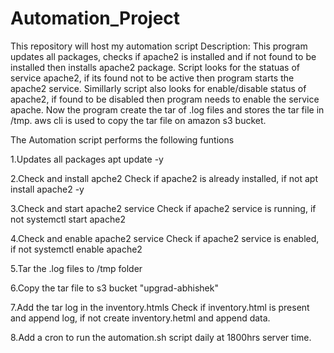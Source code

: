 # Automation_Project
This repository will host my automation script
Description: This program updates all packages, checks if apache2 is installed and if not found to be installed then installs apache2 package. Script looks for the statuas of service apache2, if its found not to be active then program starts the apache2 service.
Simillarly script also looks for enable/disable status of apache2, if found to be disabled then program needs to enable the service apache. Now the program create the tar of .log files and stores the tar file in /tmp. aws cli is used to copy the tar file on amazon s3 bucket.

The Automation script performs the following funtions

1.Updates all packages apt update -y

2.Check and install apche2 Check if apache2 is already installed, if not apt install apache2 -y

3.Check and start apache2 service Check if apache2 service is running, if not systemctl start apache2

4.Check and enable apache2 service Check if apache2 service is enabled, if not systemctl enable apache2

5.Tar the .log files to /tmp folder

6.Copy the tar file to s3 bucket "upgrad-abhishek"

7.Add the tar log in the inventory.htmls Check if inventory.html is present and append log, if not create inventory.hetml and append data.

8.Add a cron to run the automation.sh script daily at 1800hrs server time.
